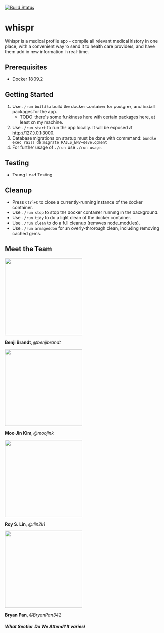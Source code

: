 [![Build Status](https://travis-ci.com/scalableinternetservices/whispr.svg?branch=master)](https://travis-ci.com/scalableinternetservices/whispr)

whispr
========================
Whispr is a medical profile app - compile all relevant medical history in one place, with a convenient way to send it to health care providers, and have them add in new information in real-time.

## Prerequisites

 - Docker 18.09.2

## Getting Started

1. Use `./run build` to build the docker container for postgres, and install packages for the app. 
    - TODO: there's some funkiness here with certain packages here, at least on my machine.
2. Use `./run start` to run the app locally. It will be exposed at http://127.0.0.1:3000.
3. Database migrations on startup must be done with commmand: `bundle exec rails db:migrate RAILS_ENV=development`
4. For further usage of `./run`, use `./run usage`.

## Testing

-  Tsung Load Testing

## Cleanup

- Press `Ctrl+C` to close a currently-running instance of the docker container.
- Use `./run stop` to stop the docker container running in the background.
- Use `./run tidy` to do a light clean of the docker container.
- Use `./run clean` to do a full cleanup (removes node_modules).
- Use `./run armageddon` for an overly-throrough clean, including removing cached gems.

## Meet the Team

<img src="https://drive.google.com/uc?export=view&id=1HXKTJR6t2p6fX-4D7nOiVkzaX178bEWa" width="250" height="250">

**Benji Brandt**, *@benjibrandt*

<img src="https://drive.google.com/uc?export=view&id=13--E-GK6gckc0Pe2a52Jeu0Fg8SAFNW_" width="250" height="250">

**Moo Jin Kim**, *@moojink*

<img src="https://drive.google.com/uc?export=view&id=1CYT40mEEEHASm0WuAFW0MggwFZIPzwJ_" width="250" height="250">

**Roy S. Lin**, *@rlin2k1*

<img src="https://drive.google.com/uc?export=view&id=1cSio232vG-iyZHJQtlWCrGx2OMfzfWEm" width="250" height="250">

**Bryan Pan**, *@BryanPan342*

##### What Section Do We Attend? It varies!
